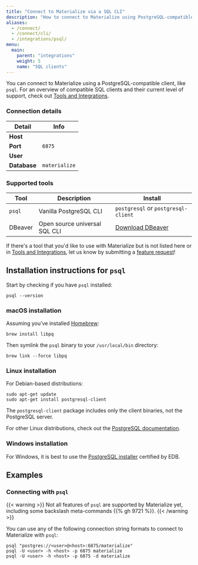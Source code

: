 ```yaml
---
title: "Connect to Materialize via a SQL CLI"
description: "How to connect to Materialize using PostgreSQL-compatible tools"
aliases:
  - /connect/
  - /connect/cli/
  - /integrations/psql/
menu:
  main:
    parent: "integrations"
    weight: 5
    name: "SQL clients"
---
```


You can connect to Materialize using a PostgreSQL-compatible client, like `psql`. For an overview of compatible SQL clients and their current level of support, check out [Tools and Integrations](/integrations/#sql-clients).

### Connection details

Detail       | Info
-------------|------
**Host**     | <host>
**Port**     | `6875`
**User**     | <user>
**Database** | `materialize`

[//]: # "Add details about managing users once RBAC lands"

### Supported tools

Tool     | Description                   | Install
---------|-------------------------------|-----------------------------------
`psql`   | Vanilla PostgreSQL CLI        | `postgresql` or `postgresql-client`
 DBeaver | Open source universal SQL CLI | [Download DBeaver](https://dbeaver.io/download/)

If there's a tool that you'd like to use with Materialize but is not listed here or in [Tools and Integrations](/integrations/#sql-clients), let us know by submitting a [feature request](https://github.com/MaterializeInc/materialize/issues/new?assignees=&labels=A-integration&template=02-feature.yml)!

## Installation instructions for `psql`

Start by checking if you have `psql` installed:

```shell
psql --version
```

### macOS installation

Assuming you’ve installed [Homebrew](https://brew.sh/):

```shell
brew install libpq
```

Then symlink the `psql` binary to your `/usr/local/bin` directory:

```shell
brew link --force libpq
```

### Linux installation

For Debian-based distributions:

```shell
sudo apt-get update
sudo apt-get install postgresql-client
```

The `postgresql-client` package includes only the client binaries, not the PostgreSQL server.

For other Linux distributions, check out the [PostgreSQL documentation](https://www.postgresql.org/download/linux/).

### Windows installation

For Windows, it is best to use the [PostgreSQL installer](https://www.postgresql.org/download/windows/) certified by EDB.

## Examples

### Connecting with `psql`

{{< warning >}}
Not all features of `psql` are supported by Materialize yet, including some backslash meta-commands {{% gh 9721 %}}.
{{< /warning >}}

You can use any of the following connection string formats to connect to Materialize with `psql`:

```shell
psql "postgres://<user>@<host>:6875/materialize"
psql -U <user> -h <host> -p 6875 materialize
psql -U <user> -h <host> -p 6875 -d materialize
```
